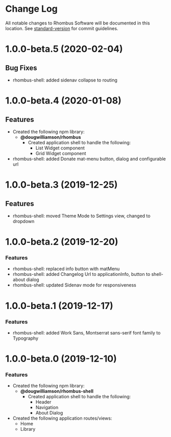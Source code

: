 # Change Log

All notable changes to Rhombus Software will be documented in this location. See [standard-version](https://github.com/conventional-changelog/standard-version) for commit guidelines.

<a name="1.0.0-beta.5"></a>
# 1.0.0-beta.5 (2020-02-04)

## Bug Fixes

* rhombus-shell: added sidenav collapse to routing

<a name="1.0.0-beta.4"></a>
# 1.0.0-beta.4 (2020-01-08)

## Features

* Created the following npm library:
  - **@dougwilliamson/rhombus**
    - Created application shell to handle the following:
        - List Widget component
        - Grid Widget component
* rhombus-shell: added Donate mat-menu button, dialog and configurable url

<a name="1.0.0-beta.3"></a>
# 1.0.0-beta.3 (2019-12-25)

## Features
* rhombus-shell: moved Theme Mode to Settings view, changed to dropdown

<a name="1.0.0-beta.2"></a>
# 1.0.0-beta.2 (2019-12-20)

### Features
* rhombus-shell: replaced info button with matMenu
* rhombus-shell: added Changelog Url to applicationInfo, button to shell-about dialog
* rhombus-shell: updated Sidenav mode for responsiveness

<a name="1.0.0-beta.1"></a>
# 1.0.0-beta.1 (2019-12-17)

### Features

* rhombus-shell: added Work Sans, Montserrat sans-serif font family to Typography

<a name="1.0.0-beta.0"></a>
# 1.0.0-beta.0 (2019-12-10)

### Features

* Created the following npm library:
  - **@dougwilliamson/rhombus-shell**
    - Created application shell to handle the following:
        - Header
        - Navigation
        - About Dialog
* Created the following application routes/views:
    - Home
    - Library
